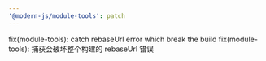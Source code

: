 ```yaml
---
'@modern-js/module-tools': patch
---
```


fix(module-tools): catch rebaseUrl error which break the build
fix(module-tools): 捕获会破坏整个构建的 rebaseUrl 错误
